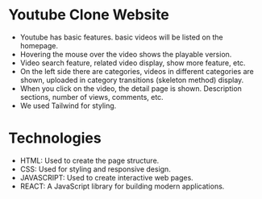 # Youtube Clone Website
* Youtube has basic features. basic videos will be listed on the homepage. 
* Hovering the mouse over the video shows the playable version.
* Video search feature, related video display, show more feature, etc.
* On the left side there are categories, videos in different categories are shown, uploaded in category transitions (skeleton method) display.
* When you click on the video, the detail page is shown. Description sections, number of views, comments, etc.
* We used Tailwind for styling.

# Technologies
<ul>
	<li>HTML: Used to create the page structure.</li>
	<li>CSS: Used for styling and responsive design.</li>
 	<li>JAVASCRIPT: Used to create interactive web pages.</li>
  <li>REACT: A JavaScript library for building modern applications.</li>
</ul>
